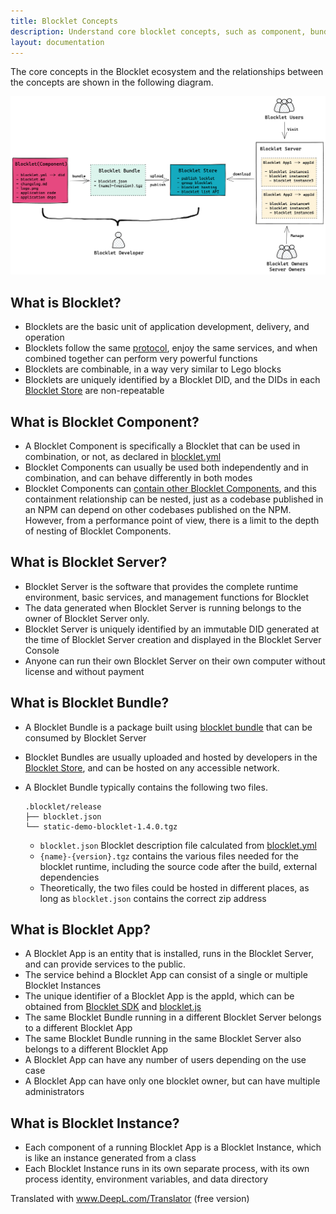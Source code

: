 ```yaml
---
title: Blocklet Concepts
description: Understand core blocklet concepts, such as component, bundle, app, instance
layout: documentation
---
```


The core concepts in the Blocklet ecosystem and the relationships between the concepts are shown in the following diagram.

![](./images/blocklet-concepts.png)

## What is Blocklet?

- Blocklets are the basic unit of application development, delivery, and operation
- Blocklets follow the same [protocol](/reference/blocklet-spec), enjoy the same services, and when combined together can perform very powerful functions
- Blocklets are combinable, in a way very similar to Lego blocks
- Blocklets are uniquely identified by a Blocklet DID, and the DIDs in each [Blocklet Store](https://store.blocklet.dev) are non-repeatable

## What is Blocklet Component?

- A Blocklet Component is specifically a Blocklet that can be used in combination, or not, as declared in [blocklet.yml](/reference/blocklet-spec#capabilities)
- Blocklet Components can usually be used both independently and in combination, and can behave differently in both modes
- Blocklet Components can [contain other Blocklet Components](/reference/blocklet-spec#components), and this containment relationship can be nested, just as a codebase published in an NPM can depend on other codebases published on the NPM. However, from a performance point of view, there is a limit to the depth of nesting of Blocklet Components.

## What is Blocklet Server?

- Blocklet Server is the software that provides the complete runtime environment, basic services, and management functions for Blocklet
- The data generated when Blocklet Server is running belongs to the owner of Blocklet Server only.
- Blocklet Server is uniquely identified by an immutable DID generated at the time of Blocklet Server creation and displayed in the Blocklet Server Console
- Anyone can run their own Blocklet Server on their own computer without license and without payment

## What is Blocklet Bundle?

- A Blocklet Bundle is a package built using [blocklet bundle](/reference/blocklet-cli#bundle) that can be consumed by Blocklet Server
- Blocklet Bundles are usually uploaded and hosted by developers in the [Blocklet Store](https://store.blocklet.dev), and can be hosted on any accessible network.
- A Blocklet Bundle typically contains the following two files.

  ```text
  .blocklet/release
  ├── blocklet.json
  └── static-demo-blocklet-1.4.0.tgz
  ```

  - `blocklet.json` Blocklet description file calculated from [blocklet.yml](/reference/blocklet-spec)
  - `{name}-{version}.tgz` contains the various files needed for the blocklet runtime, including the source code after the build, external dependencies
  - Theoretically, the two files could be hosted in different places, as long as `blocklet.json` contains the correct zip address

## What is Blocklet App?

- A Blocklet App is an entity that is installed, runs in the Blocklet Server, and can provide services to the public.
- The service behind a Blocklet App can consist of a single or multiple Blocklet Instances
- The unique identifier of a Blocklet App is the appId, which can be obtained from [Blocklet SDK](/reference/blocklet-sdk#environment) and [blocklet.js](/reference/blocklet-js)
- The same Blocklet Bundle running in a different Blocklet Server belongs to a different Blocklet App
- The same Blocklet Bundle running in the same Blocklet Server also belongs to a different Blocklet App
- A Blocklet App can have any number of users depending on the use case
- A Blocklet App can have only one blocklet owner, but can have multiple administrators

## What is Blocklet Instance?

- Each component of a running Blocklet App is a Blocklet Instance, which is like an instance generated from a class
- Each Blocklet Instance runs in its own separate process, with its own process identity, environment variables, and data directory

Translated with www.DeepL.com/Translator (free version)
